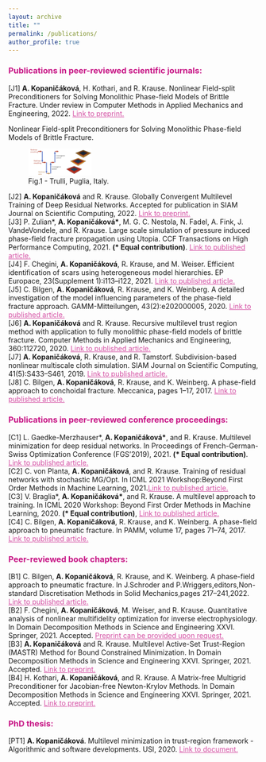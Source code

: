 ```yaml
---
layout: archive
title: ""
permalink: /publications/
author_profile: true
---
```



### <span style="color:rgb(199, 21, 133)">Publications in peer-reviewed scientific journals:</span>
[J1] **A. Kopaničáková**, H. Kothari, and R. Krause. Nonlinear Field-split Preconditioners for Solving Monolithic Phase-field Models of Brittle Fracture. Under review in Computer Methods in Applied Mechanics and Engineering, 2022. <a href="https://arxiv.org/abs/2203.13738" style="color:rgb(199, 21, 133,0.75);">Link to preprint.</a> <br />

<div>
  Nonlinear Field-split Preconditioners for Solving Monolithic Phase-field Models of Brittle Fracture.<br>
  <figure>
  <a href="https://www.qries.com/">
     <!-- <img src="/images/rmtr.png" width="300" height="150"> -->
     <img src="/images/rmtr.png" style="width:30%">
  </a>
  <figcaption>Fig.1 - Trulli, Puglia, Italy.</figcaption>
  </figure>
</div>



[J2] **A. Kopaničáková** and R. Krause. Globally Convergent Multilevel Training of Deep Residual Networks. Accepted for publication in SIAM Journal on Scientific Computing, 2022. <a href="https://arxiv.org/abs/2107.07572" style="color:rgb(199, 21, 133,0.75);">Link to preprint.</a> <br />
[J3] P. Zulian\*, **A. Kopaničáková\***, M. G. C. Nestola, N. Fadel, A. Fink, J. VandeVondele, and R. Krause. Large scale simulation of pressure induced phase-field fracture propagation using Utopia. CCF Transactions on High Performance Computing, 2021. **(\* Equal contribution)**. <a href="https://doi.org/10.1007/s42514-021-00069-6" style="color:rgb(199, 21, 133,0.75);">Link to published article.</a> <br />
[J4] F. Chegini, **A. Kopaničáková**, R. Krause, and M. Weiser. Efficient identification of scars using heterogeneous model hierarchies. EP Europace, 23(Supplement 1):i113–i122, 2021. <a href="https://academic.oup.com/europace/article-abstract/23/Supplement_1/i113/6158564?redirectedFrom=fulltextf" style="color:rgb(199, 21, 133,0.75);">Link to published article.</a> <br />
[J5] C. Bilgen, **A. Kopaničáková**, R. Krause, and K. Weinberg. A detailed investigation of the model influencing parameters of the phase-field fracture approach. GAMM-Mitteilungen, 43(2):e202000005, 2020. <a href="https://onlinelibrary.wiley.com/doi/epdf/10.1002/gamm.202000005" style="color:rgb(199, 21, 133,0.75);">Link to published article.</a> <br />
[J6] **A. Kopaničáková** and R. Krause. Recursive multilevel trust region method with application to fully monolithic phase-field models of brittle fracture. Computer Methods in Applied Mechanics and Engineering, 360:112720, 2020. <a href="https://www.sciencedirect.com/science/article/abs/pii/S0045782519306085" style="color:rgb(199, 21, 133,0.75);">Link to published article.</a> <br />
[J7] **A. Kopaničáková**, R. Krause, and R. Tamstorf. Subdivision-based nonlinear multiscale cloth simulation. SIAM Journal on Scientific Computing, 41(5):S433–S461, 2019. <a href="https://locus.siam.org/doi/abs/10.1137/18M1194870" style="color:rgb(199, 21, 133,0.75);">Link to published article.</a> <br />
[J8] C. Bilgen, **A. Kopaničáková**, R. Krause, and K. Weinberg. A phase-field approach to conchoidal fracture. Meccanica, pages 1–17, 2017. <a href="https://link.springer.com/content/pdf/10.1007/s11012-017-0740-z.pdf" style="color:rgb(199, 21, 133,0.75);">Link to published article.</a> <br />

### <span style="color:rgb(199, 21, 133)"> Publications in peer-reviewed conference proceedings:</span>
[C1] L. Gaedke-Merzhauser\*, **A. Kopaničáková\***, and R. Krause. Multilevel minimization for deep residual networks. In Proceedings of French-German-Swiss Optimization Conference (FGS’2019), 2021. **(\* Equal contribution)**. <a href="https://www.proquest.com/openview/7a0e921c47a627ec2097406f991ceee4/1?pq-origsite=gscholar&cbl=1796391" style="color:rgb(199, 21, 133,0.75);">Link to published article.</a> <br />
[C2] C. von Planta, **A. Kopaničáková**, and R. Krause. Training of residual networks with stochastic MG/Opt. In ICML 2021 Workshop:Beyond First Order Methods in Machine Learning, 2021.<a href="https://drive.google.com/file/d/1dpgGBYC6ixRfpc3UxY9AH3aB4w2edUF_/view" style="color:rgb(199, 21, 133,0.75);">Link to published article.</a> <br />
[C3] V. Braglia\*, **A. Kopaničáková\***, and R. Krause. A multilevel approach to training. In ICML 2020 Workshop: Beyond First Order Methods in Machine Learning, 2020. **(\* Equal contribution)**, <a href="https://drive.google.com/file/d/10GWhl-UzVwlZur5OC43P-P-p_ktSyhUO/view" style="color:rgb(199, 21, 133,0.75);">Link to published article.</a> <br />
[C4] C. Bilgen, **A. Kopaničáková**, R. Krause, and K. Weinberg. A phase-field approach to pneumatic fracture. In PAMM, volume 17, pages 71–74, 2017. <a href="https://onlinelibrary.wiley.com/doi/epdf/10.1002/pamm.201710022" style="color:rgb(199, 21, 133,0.75);">Link to published article.</a> <br />


### <span style="color:rgb(199, 21, 133)"> Peer-reviewed book chapters:</span>
[B1] C. Bilgen, **A. Kopaničáková**, R. Krause, and K. Weinberg. A phase-field approach to pneumatic fracture. In J.Schroder and P.Wriggers,editors,Non-standard Discretisation Methods in Solid Mechanics,pages 217–241,2022.  <a href="https://onlinelibrary.wiley.com/doi/epdf/10.1002/pamm.201710022" style="color:rgb(199, 21, 133,0.75);">Link to published article.</a> <br />
[B2] F. Chegini, **A. Kopaničáková**, M. Weiser, and R. Krause. Quantitative analysis of nonlinear multifidelity optimization for inverse electrophysiology. In Domain Decomposition Methods in Science and Engineering XXVI. Springer, 2021. Accepted. <a href="" style="color:rgb(199, 21, 133,0.75);">Preprint can be provided upon request.</a> <br />
[B3]  **A. Kopaničáková** and R. Krause. Multilevel Active-Set Trust-Region (MASTR) Method for Bound Constrained Minimization. In Domain Decomposition Methods in Science and Engineering XXVI. Springer, 2021. Accepted. <a href="https://arxiv.org/pdf/2103.14552.pdf" style="color:rgb(199, 21, 133,0.75);">Link to preprint.</a> <br />
[B4] H. Kothari, **A. Kopaničáková**, and R. Krause. A Matrix-free Multigrid Preconditioner for Jacobian-free Newton-Krylov Methods. In Domain Decomposition Methods in Science and Engineering XXVI. Springer, 2021. Accepted. <a href="https://arxiv.org/abs/2203.13738" style="color:rgb(199, 21, 133,0.75);"> Link to preprint.</a> <br />


### <span style="color:rgb(199, 21, 133)"> PhD thesis:</span>
[PT1] **A. Kopaničáková**. Multilevel minimization in trust-region framework - Algorithmic and software developments. USI, 2020. <a href="https://doc.rero.ch/record/330121/files/2020INFO021.pdf" style="color:rgb(199, 21, 133,0.75);">Link to document.</a> <br />

